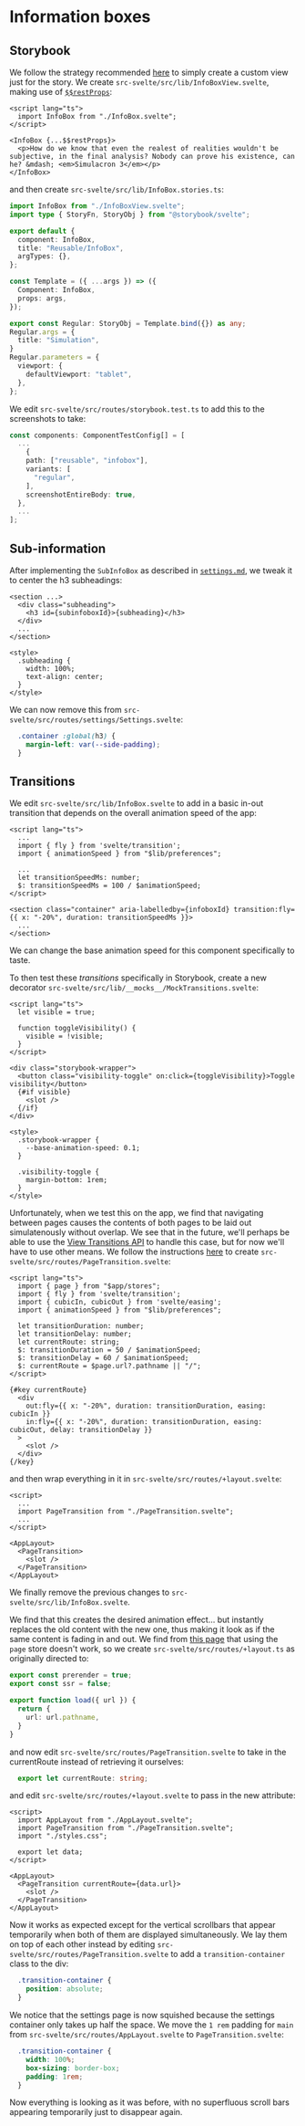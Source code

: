 # Information boxes

## Storybook

We follow the strategy recommended [here](https://stackoverflow.com/a/63710793) to simply create a custom view just for the story. We create `src-svelte/src/lib/InfoBoxView.svelte`, making use of [`$$restProps`](https://stackoverflow.com/a/62900378):

```svelte
<script lang="ts">
  import InfoBox from "./InfoBox.svelte";
</script>

<InfoBox {...$$restProps}>
  <p>How do we know that even the realest of realities wouldn't be subjective, in the final analysis? Nobody can prove his existence, can he? &mdash; <em>Simulacron 3</em></p>
</InfoBox>

```

and then create `src-svelte/src/lib/InfoBox.stories.ts`:

```ts
import InfoBox from "./InfoBoxView.svelte";
import type { StoryFn, StoryObj } from "@storybook/svelte";

export default {
  component: InfoBox,
  title: "Reusable/InfoBox",
  argTypes: {},
};

const Template = ({ ...args }) => ({
  Component: InfoBox,
  props: args,
});

export const Regular: StoryObj = Template.bind({}) as any;
Regular.args = {
  title: "Simulation",
}
Regular.parameters = {
  viewport: {
    defaultViewport: "tablet",
  },
};
```

We edit `src-svelte/src/routes/storybook.test.ts` to add this to the screenshots to take:

```ts
const components: ComponentTestConfig[] = [
  ...
    {
    path: ["reusable", "infobox"],
    variants: [
      "regular",
    ],
    screenshotEntireBody: true,
  },
  ...
];
```

## Sub-information

After implementing the `SubInfoBox` as described in [`settings.md`](/ui/settings.md), we tweak it to center the h3 subheadings:

```svelte
<section ...>
  <div class="subheading">
    <h3 id={subinfoboxId}>{subheading}</h3>
  </div>
  ...
</section>

<style>
  .subheading {
    width: 100%;
    text-align: center;
  }
</style>
```

We can now remove this from `src-svelte/src/routes/settings/Settings.svelte`:

```css
  .container :global(h3) {
    margin-left: var(--side-padding);
  }
```

## Transitions

We edit `src-svelte/src/lib/InfoBox.svelte` to add in a basic in-out transition that depends on the overall animation speed of the app:

```svelte
<script lang="ts">
  ...
  import { fly } from 'svelte/transition';
  import { animationSpeed } from "$lib/preferences";

  ...
  let transitionSpeedMs: number;
  $: transitionSpeedMs = 100 / $animationSpeed;
</script>

<section class="container" aria-labelledby={infoboxId} transition:fly={{ x: "-20%", duration: transitionSpeedMs }}>
  ...
</section>

```

We can change the base animation speed for this component specifically to taste.

To then test these *transitions* specifically in Storybook, create a new decorator `src-svelte/src/lib/__mocks__/MockTransitions.svelte`:

```svelte
<script lang="ts">
  let visible = true;

  function toggleVisibility() {
    visible = !visible;
  }
</script>

<div class="storybook-wrapper">
  <button class="visibility-toggle" on:click={toggleVisibility}>Toggle visibility</button>
  {#if visible}
    <slot />
  {/if}
</div>

<style>
  .storybook-wrapper {
    --base-animation-speed: 0.1;
  }

  .visibility-toggle {
    margin-bottom: 1rem;
  }
</style>

```

Unfortunately, when we test this on the app, we find that navigating between pages causes the contents of both pages to be laid out simulatenously without overlap. We see that in the future, we'll perhaps be able to use the [View Transitions API](https://developer.mozilla.org/en-US/docs/Web/API/View_Transitions_API) to handle this case, but for now we'll have to use other means. We follow the instructions [here](https://joshcollinsworth.com/blog/sveltekit-page-transitions) to create `src-svelte/src/routes/PageTransition.svelte`:

```svelte
<script lang="ts">
  import { page } from "$app/stores";
  import { fly } from 'svelte/transition';
  import { cubicIn, cubicOut } from 'svelte/easing';
  import { animationSpeed } from "$lib/preferences";

  let transitionDuration: number;
  let transitionDelay: number;
  let currentRoute: string;
  $: transitionDuration = 50 / $animationSpeed;
  $: transitionDelay = 60 / $animationSpeed;
  $: currentRoute = $page.url?.pathname || "/";
</script>

{#key currentRoute}
  <div
    out:fly={{ x: "-20%", duration: transitionDuration, easing: cubicIn }}
    in:fly={{ x: "-20%", duration: transitionDuration, easing: cubicOut, delay: transitionDelay }}
  >
    <slot />
  </div>
{/key}

```

and then wrap everything in it in `src-svelte/src/routes/+layout.svelte`:

```svelte
<script>
  ...
  import PageTransition from "./PageTransition.svelte";
  ...
</script>

<AppLayout>
  <PageTransition>
    <slot />
  </PageTransition>
</AppLayout>

```

We finally remove the previous changes to `src-svelte/src/lib/InfoBox.svelte`.

We find that this creates the desired animation effect... but instantly replaces the old content with the new one, thus making it look as if the same content is fading in and out. We find from [this page](https://joyofcode.xyz/sveltekit-page-transitions) that using the `page` store doesn't work, so we create `src-svelte/src/routes/+layout.ts` as originally directed to:

```ts
export const prerender = true;
export const ssr = false;

export function load({ url }) {
  return {
    url: url.pathname,
  }
}

```

and now edit `src-svelte/src/routes/PageTransition.svelte` to take in the currentRoute instead of retrieving it ourselves:

```ts
  export let currentRoute: string;
```

and edit `src-svelte/src/routes/+layout.svelte` to pass in the new attribute:

```svelte
<script>
  import AppLayout from "./AppLayout.svelte";
  import PageTransition from "./PageTransition.svelte";
  import "./styles.css";

  export let data;
</script>

<AppLayout>
  <PageTransition currentRoute={data.url}>
    <slot />
  </PageTransition>
</AppLayout>

```

Now it works as expected except for the vertical scrollbars that appear temporarily when both of them are displayed simultaneously. We lay them on top of each other instead by editing `src-svelte/src/routes/PageTransition.svelte` to add a `transition-container` class to the div:

```css
  .transition-container {
    position: absolute;
  }

```

We notice that the settings page is now squished because the settings container only takes up half the space. We move the `1 rem` padding for `main` from `src-svelte/src/routes/AppLayout.svelte` to `PageTransition.svelte`:

```css
  .transition-container {
    width: 100%;
    box-sizing: border-box;
    padding: 1rem;
  }

```

Now everything is looking as it was before, with no superfluous scroll bars appearing temporarily just to disappear again.
